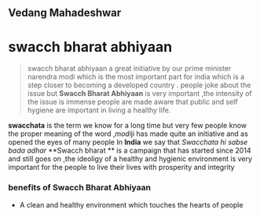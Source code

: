 ## Vedang Mahadeshwar

# swacch bharat abhiyaan

> swacch bharat abhiyaan a great initiative by our prime minister narendra modi
> which is the most important part for india which is a step closer to becoming a developed country .
> people joke about the issue but __Swacch Bharat Abhiyaan__ is very important ,the intensity of the issue is immense people are made aware that public and self hygiene are important in living a healthy life.

**swacchata** is the term we know for a long time but very few people know the proper meaning of the word ,*modi*ji has made quite an initiative and as opened the eyes of many people
In **India** we say that *Swacchata hi sabse bada adhar* 
**Swacch bharat ** is a campaign that has started since 2014 and still goes on ,the ideoligy of a healthy and hygienic environment is very important for the people to live their lives with prosperity and integrity

### benefits of **Swacch Bharat Abhiyaan**
* A clean and healthy environment which touches the hearts of people 


